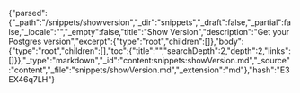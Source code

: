 {"parsed":{"_path":"/snippets/showversion","_dir":"snippets","_draft":false,"_partial":false,"_locale":"","_empty":false,"title":"Show Version","description":"Get your Postgres version","excerpt":{"type":"root","children":[]},"body":{"type":"root","children":[],"toc":{"title":"","searchDepth":2,"depth":2,"links":[]}},"_type":"markdown","_id":"content:snippets:showVersion.md","_source":"content","_file":"snippets/showVersion.md","_extension":"md"},"hash":"E3EX46q7LH"}